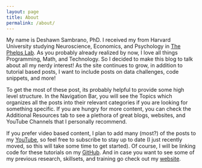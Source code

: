 ```yaml
---
layout: page
title: About
permalink: /about/
---
```


My name is Deshawn Sambrano, PhD. I received my from Harvard University studying Neuroscience, Economics, and Psychology in [The Phelps Lab][phelps].
As you probably already realized by now, I love all things Programming, Math, and Technology.
So I decided to make this blog to talk about all my nerdy interest!
As the site continues to grow, in addition to tutorial based posts, I want to include posts on data challenges, code snippets, and more!

To get the most of these post, its probably helpful to provide some high level structure.
In the Navigation Bar, you will see the Topics which organizes all the posts into their relevant categories if you are looking for something specific.
If you are hungry for more content, you can check the Additional Resources tab to see a plethora of great blogs, websites, and YouTube Channels that I personally recommend.


If you prefer video based content, I plan to add many (most?) of the posts to my [YouTube][yt], so feel free to subscribe to stay up to date (I just recently moved, so this will take some time to get started).
Of course, I will be linking code for these tutorials on my [GitHub][gh].
And in case you want to see some of my previous research, skillsets, and training go check out my [website][].

[website]: https://dsambrano.com
[gh]: https://github.com/dsambrano
[yt]: https://youtube.com/Dbrano3
[phelps]: https://www.phelpslab.com/
